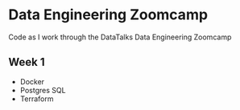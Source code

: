 # Data Engineering Zoomcamp

Code as I work through the DataTalks Data Engineering Zoomcamp

## Week 1
* Docker
* Postgres SQL
* Terraform
